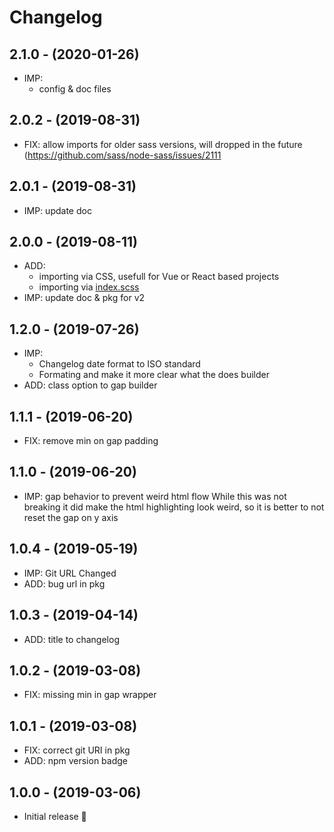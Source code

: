 # Changelog

## 2.1.0 - (2020-01-26)
* IMP:
  * config & doc files
## 2.0.2 - (2019-08-31)
* FIX: allow imports for older sass versions,
  will dropped in the future (https://github.com/sass/node-sass/issues/2111

## 2.0.1 - (2019-08-31)
* IMP: update doc

## 2.0.0 - (2019-08-11)
* ADD:
  * importing via CSS, usefull for Vue or React based projects
  * importing via [index.scss](https://sass-lang.com/documentation/at-rules/import#index-files)
* IMP: update doc & pkg for v2

## 1.2.0 - (2019-07-26)
* IMP:
  * Changelog date format to ISO standard
  * Formating and make it more clear what the does builder
* ADD: class option to gap builder

## 1.1.1 - (2019-06-20)
* FIX: remove min on gap padding

## 1.1.0 - (2019-06-20)
* IMP: gap behavior to prevent weird html flow
  While this was not breaking it did make the html highlighting look weird,
  so it is better to not reset the gap on y axis

## 1.0.4 - (2019-05-19)
* IMP: Git URL Changed
* ADD: bug url in pkg

## 1.0.3 - (2019-04-14)
* ADD: title to changelog

## 1.0.2 - (2019-03-08)
* FIX: missing min in gap wrapper

## 1.0.1 - (2019-03-08)
* FIX: correct git URI in pkg
* ADD: npm version badge

## 1.0.0 - (2019-03-06)
* Initial release 🎉
